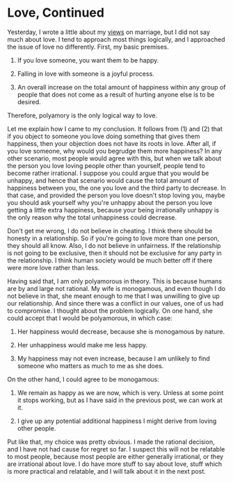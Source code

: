 # Love, Continued

Yesterday, I wrote a little about my [views](http://attaboy.me/#posts/blag/5) on marriage, but I did not say much about love. I tend to approach most things logically, and I approached the issue of love no differently. First, my basic premises.

1. If you love someone, you want them to be happy.

2. Falling in love with someone is a joyful process.

3. An overall increase on the total amount of happiness within any group of people that does not come as a result of hurting anyone else is to be desired.

Therefore, polyamory is the only logical way to love.

Let me explain how I came to my conclusion. It follows from (1) and (2) that if you object to someone you love doing something that gives them happiness, then your objection does not have its roots in love. After all, if you love someone, why would you begrudge them more happiness? In any other scenario, most people would agree with this, but when we talk about the person you love loving people other than yourself, people tend to become rather irrational. I suppose you could argue that you would be unhappy, and hence that scenario would cause the total amount of happiness between you, the one you love and the third party to decrease. In that case, and provided the person you love doesn't stop loving you, maybe you should ask yourself why you're unhappy about the person you love getting a little extra happiness, because your being irrationally unhappy is the only reason why the total unhappiness could decrease.

Don't get me wrong, I do not believe in cheating. I think there should be honesty in a relationship. So if you're going to love more than one person, they should all know. Also, I do not believe in unfairness. If the relationship is not going to be exclusive, then it should not be exclusive for any party in the relationship. I think human society would be much better off if there were more love rather than less.

Having said that, I am only polyamorous in theory. This is because humans are by and large not rational. My wife is monogamous, and even though I do not believe in that, she meant enough to me that I was unwilling to give up our relationship. And since there was a conflict in our values, one of us had to compromise. I thought about the problem logically. On one hand, she could accept that I would be polyamorous, in which case:

1. Her happiness would decrease, because she is monogamous by nature.

2. Her unhappiness would make me less happy.

3. My happiness may not even increase, because I am unlikely to find someone who matters as much to me as she does.

On the other hand, I could agree to be monogamous:

1. We remain as happy as we are now, which is very. Unless at some point it stops working, but as I have said in the previous post, we can work at it.

2. I give up any potential additional happiness I might derive from loving other people.

Put like that, my choice was pretty obvious. I made the rational decision, and I have not had cause for regret so far. I suspect this will not be relatable to most people, because most people are either generally irrational, or they are irrational about love. I do have more stuff to say about love, stuff which is more practical and relatable, and I will talk about it in the next post.
